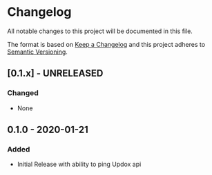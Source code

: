 # Changelog
All notable changes to this project will be documented in this file.

The format is based on [Keep a Changelog](http://keepachangelog.com/en/1.0.0/)
and this project adheres to [Semantic Versioning](http://semver.org/spec/v2.0.0.html).

## [0.1.x] - UNRELEASED
### Changed
- None

## 0.1.0 - 2020-01-21
### Added
- Initial Release with ability to ping Updox api

[Unreleased]: https://github.com/WeInfuse/updox/compare/v0.1.0...HEAD
[0.1.1]: https://github.com/WeInfuse/updox/compare/v0.1.0...v0.1.1
[0.1.0]: https://github.com/WeInfuse/updox/compare/v0.1.0
